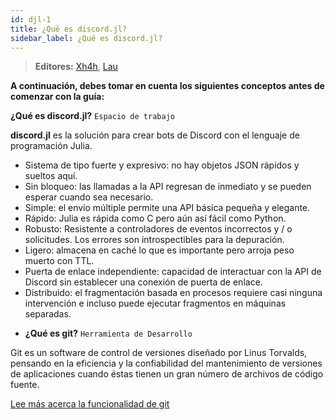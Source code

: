 ```yaml
---
id: djl-1
title: ¿Qué es discord.jl? 
sidebar_label: ¿Qué es discord.jl?  
---
```


> **<i class="fas fa-users"></i> Editores:** [Xh4h](https://github.com/Xh4h), [Lau](https://github.com/Lauuu)

**A continuación, debes tomar en cuenta los siguientes conceptos antes de comenzar con la guía:**

**¿Qué es discord.jl?** `Espacio de trabajo`

**discord.jl** es la solución para crear bots de Discord con el lenguaje de programación Julia.

- Sistema de tipo fuerte y expresivo: no hay objetos JSON rápidos y sueltos aquí.
- Sin bloqueo: las llamadas a la API regresan de inmediato y se pueden esperar cuando sea necesario.
- Simple: el envío múltiple permite una API básica pequeña y elegante.
- Rápido: Julia es rápida como C pero aún así fácil como Python.
- Robusto: Resistente a controladores de eventos incorrectos y / o solicitudes. Los errores son introspectibles para la depuración.
- Ligero: almacena en caché lo que es importante pero arroja peso muerto con TTL.
- Puerta de enlace independiente: capacidad de interactuar con la API de Discord sin establecer una conexión de puerta de enlace.
- Distribuido: el fragmentación basada en procesos requiere casi ninguna intervención e incluso puede ejecutar fragmentos en máquinas separadas.

* **¿Qué es git?** `Herramienta de Desarrollo`

Git es un software de control de versiones diseñado por Linus Torvalds, pensando en la eficiencia y la confiabilidad del mantenimiento de versiones de aplicaciones cuando éstas tienen un gran número de archivos de código fuente.

[Lee más acerca la funcionalidad de git](https://git-scm.com/book/es/v1/Empezando-Fundamentos-de-Git)

